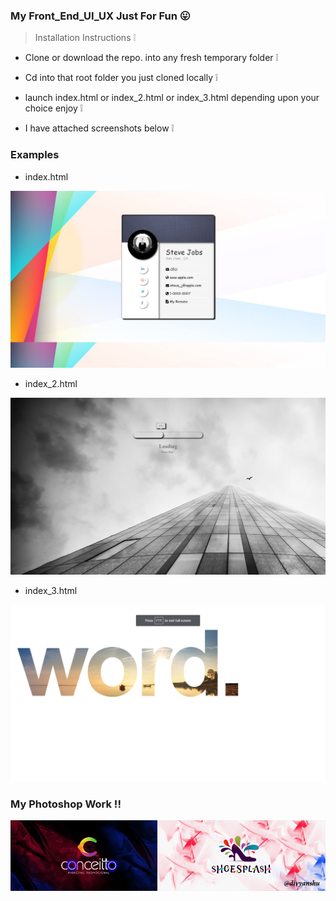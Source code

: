### My Front_End_UI_UX  Just For Fun :stuck_out_tongue:

> Installation Instructions :grey_exclamation:

* Clone or download the repo. into any fresh temporary folder :grey_exclamation:

* Cd into that root folder you just cloned locally :grey_exclamation:

* launch index.html or index_2.html or index_3.html depending upon your choice enjoy :grey_exclamation:

* I have attached screenshots below :grey_exclamation:

### Examples
 
* index.html

![alt tag](https://github.com/divyanshu-rawat/Front_End_UI_UX/blob/master/snapshots/Screenshot%20(2).png)

*  index_2.html

![alt tag](https://github.com/divyanshu-rawat/Front_End_UI_UX/blob/master/snapshots/Screenshot%20(3).png)

*  index_3.html

![alt tag](https://github.com/divyanshu-rawat/Front_End_UI_UX/blob/master/snapshots/Screenshot%20(4).png)

### My Photoshop Work !!

![alt tag](https://github.com/divyanshu-rawat/Front_End_UI_UX/blob/master/snapshots/photoshop.png)
